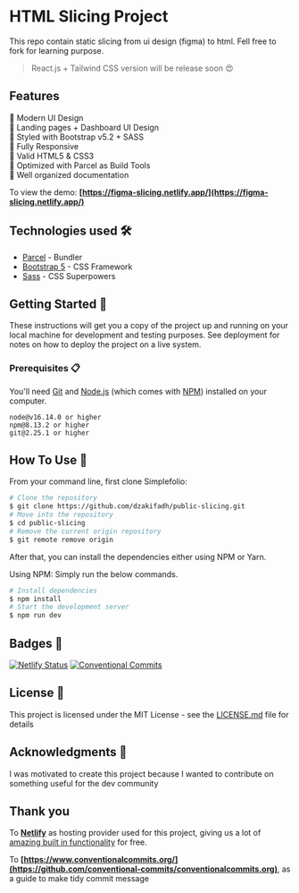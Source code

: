 # HTML Slicing Project

This repo contain static slicing from ui design (figma) to html. Fell free to fork for learning purpose.

> React.js + Tailwind CSS version will be release soon :heart_eyes:

## Features

:star2: Modern UI Design\
:star2: Landing pages + Dashboard UI Design\
:star2: Styled with Bootstrap v5.2 + SASS\
:star2: Fully Responsive\
:star2: Valid HTML5 & CSS3\
:star2: Optimized with Parcel as Build Tools\
:star2: Well organized documentation

To view the demo: **[https://figma-slicing.netlify.app/](https://figma-slicing.netlify.app/)**

## Technologies used 🛠️

- [Parcel](https://parceljs.org/) - Bundler
- [Bootstrap 5](https://getbootstrap.com/) - CSS Framework
- [Sass](https://sass-lang.com/documentation) - CSS Superpowers

## Getting Started :rocket:

These instructions will get you a copy of the project up and running on your local machine for development and testing purposes. See deployment for notes on how to deploy the project on a live system.

### Prerequisites 📋

You'll need [Git](https://git-scm.com) and [Node.js](https://nodejs.org/en/download/) (which comes with [NPM](http://npmjs.com)) installed on your computer.

```
node@v16.14.0 or higher
npm@8.13.2 or higher
git@2.25.1 or higher
```

## How To Use 🔧

From your command line, first clone Simplefolio:

```bash
# Clone the repository
$ git clone https://github.com/dzakifadh/public-slicing.git
# Move into the repository
$ cd public-slicing
# Remove the current origin repository
$ git remote remove origin
```

After that, you can install the dependencies either using NPM or Yarn.

Using NPM: Simply run the below commands.

```bash
# Install dependencies
$ npm install
# Start the development server
$ npm run dev
```

## Badges 🔖

[![Netlify Status](https://api.netlify.com/api/v1/badges/8cc81e50-b58c-4575-83dd-c9fd28c4b963/deploy-status)](https://app.netlify.com/sites/figma-slicing/deploys)
[![Conventional Commits](https://img.shields.io/badge/Conventional%20Commits-1.0.0-%23FE5196?logo=conventionalcommits&logoColor=white)](https://conventionalcommits.org)

## License 📄

This project is licensed under the MIT License - see the [LICENSE.md](LICENSE.md) file for details

## Acknowledgments 🎁

I was motivated to create this project because I wanted to contribute on something useful for the dev community

## Thank you

To **[Netlify](https://www.netlify.com/)** as hosting provider used for this project, giving us a lot of [amazing built in functionality](https://www.netlify.com/features/) for free.

To **[https://www.conventionalcommits.org/](https://github.com/conventional-commits/conventionalcommits.org)**, as a guide to make tidy commit message
